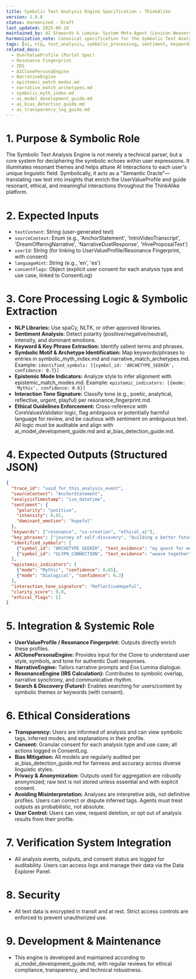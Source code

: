 ```yaml
---
title: Symbolic Text Analysis Engine Specification – ThinkAlike
version: 1.0.0
status: Harmonized - Draft
last_updated: 2025-06-10
maintained_by: AI Stewards & Lumina∴ System Meta-Agent (Lexicon Weavers∴)
harmonization_note: Canonical specification for the Symbolic Text Analysis Engine, integrating ethical AI principles, symbolic processing, and alignment with Portal/Resonance Network data needs. Supersedes legacy text analysis docs.
tags: [ai, nlp, text_analysis, symbolic_processing, sentiment, keywords, archetypes, epistemic_modes, pet_clarity]
related_docs:
  - UserValueProfile (Portal Spec)
  - Resonance Fingerprint
  - IRS
  - AIClonePersonaEngine
  - NarrativeEngine
  - epistemic_match_modes.md
  - narrative_match_archetypes.md
  - symbolic_myth_index.md
  - ai_model_development_guide.md
  - ai_bias_detection_guide.md
  - ai_transparency_log_guide.md
---
```


# 1. Purpose & Symbolic Role
The Symbolic Text Analysis Engine is not merely a technical parser, but a core system for deciphering the symbolic echoes within user expressions. It illuminates resonant themes and helps attune AI interactions to each user's unique linguistic field. Symbolically, it acts as a "Semantic Oracle"—translating raw text into insights that enrich the UserValueProfile and guide resonant, ethical, and meaningful interactions throughout the ThinkAlike platform.

# 2. Expected Inputs
- `textContent`: String (user-generated text)
- `sourceContext`: Enum (e.g., 'AnchorStatement', 'IntroVideoTranscript', 'DreamOfferingNarrative', 'NarrativeDuetResponse', 'HiveProposalText')
- `userId`: String (for linking to UserValueProfile/Resonance Fingerprint, with consent)
- `languageHint`: String (e.g., 'en', 'es')
- `consentFlags`: Object (explicit user consent for each analysis type and use case, linked to ConsentLog)

# 3. Core Processing Logic & Symbolic Extraction
- **NLP Libraries:** Use spaCy, NLTK, or other approved libraries.
- **Sentiment Analysis:** Detect polarity (positive/negative/neutral), intensity, and dominant emotions.
- **Keyword & Key Phrase Extraction:** Identify salient terms and phrases.
- **Symbolic Motif & Archetype Identification:** Map keywords/phrases to entries in symbolic_myth_index.md and narrative_match_archetypes.md. Example: `identified_symbols: [{symbol_id: 'ARCHETYPE_SEEKER', confidence: 0.7}]`
- **Epistemic Mode Indicators:** Analyze style to infer alignment with epistemic_match_modes.md. Example: `epistemic_indicators: [{mode: 'Mythic', confidence: 0.6}]`
- **Interaction Tone Signature:** Classify tone (e.g., poetic, analytical, reflective, urgent, playful) per resonance_fingerprint.md.
- **Ethical Guidelines Enforcement:** Cross-reference with CoreValuesValidator logic, flag ambiguous or potentially harmful language for review, and be cautious with sentiment on ambiguous text. All logic must be auditable and align with ai_model_development_guide.md and ai_bias_detection_guide.md.

# 4. Expected Outputs (Structured JSON)
```json
{
  "trace_id": "uuid_for_this_analysis_event",
  "sourceContext": "AnchorStatement",
  "analysisTimestamp": "iso_datetime",
  "sentiment": {
    "polarity": "positive",
    "intensity": 0.85,
    "dominant_emotion": "hopeful"
  },
  "keywords": ["resonance", "co-creation", "ethical_ai"],
  "key_phrases": ["journey of self-discovery", "building a better future"],
  "identified_symbols": [
    {"symbol_id": "ARCHETYPE_SEEKER", "text_evidence": "my quest for meaning", "confidence": 0.75},
    {"symbol_id": "GLYPH_CONNECTION", "text_evidence": "weave together", "confidence": 0.6}
  ],
  "epistemic_indicators": [
    {"mode": "Mythic", "confidence": 0.65},
    {"mode": "Dialogical", "confidence": 0.3}
  ],
  "interaction_tone_signature": "ReflectiveHopeful",
  "clarity_score": 0.9,
  "ethical_flags": []
}
```

# 5. Integration & Systemic Role
- **UserValueProfile / Resonance Fingerprint:** Outputs directly enrich these profiles.
- **AIClonePersonaEngine:** Provides input for the Clone to understand user style, symbols, and tone for authentic Duet responses.
- **NarrativeEngine:** Tailors narrative prompts and Eos Lumina dialogue.
- **ResonanceEngine (IRS Calculation):** Contributes to symbolic overlap, narrative synchrony, and communicative rhythm.
- **Search & Discovery (Future):** Enables searching for users/content by symbolic themes or keywords (with consent).

# 6. Ethical Considerations
- **Transparency:** Users are informed of analysis and can view symbolic tags, inferred modes, and explanations in their profile.
- **Consent:** Granular consent for each analysis type and use case; all actions logged in ConsentLog.
- **Bias Mitigation:** All models are regularly audited per ai_bias_detection_guide.md for fairness and accuracy across diverse linguistic styles.
- **Privacy & Anonymization:** Outputs used for aggregation are robustly anonymized; raw text is not stored unless essential and with explicit consent.
- **Avoiding Misinterpretation:** Analyses are interpretive aids, not definitive profiles. Users can correct or dispute inferred tags. Agents must treat outputs as probabilistic, not absolute.
- **User Control:** Users can view, request deletion, or opt out of analysis results from their profile.

# 7. Verification System Integration
- All analysis events, outputs, and consent status are logged for auditability. Users can access logs and manage their data via the Data Explorer Panel.

# 8. Security
- All text data is encrypted in transit and at rest. Strict access controls are enforced to prevent unauthorized use.

# 9. Development & Maintenance
- This engine is developed and maintained according to ai_model_development_guide.md, with regular reviews for ethical compliance, transparency, and technical robustness.
